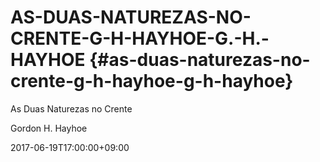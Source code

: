 # AS-DUAS-NATUREZAS-NO-CRENTE-G-H-HAYHOE-G.-H.-HAYHOE {#as-duas-naturezas-no-crente-g-h-hayhoe-g-h-hayhoe}

As Duas Naturezas no Crente

Gordon H. Hayhoe

2017-06-19T17:00:00+09:00